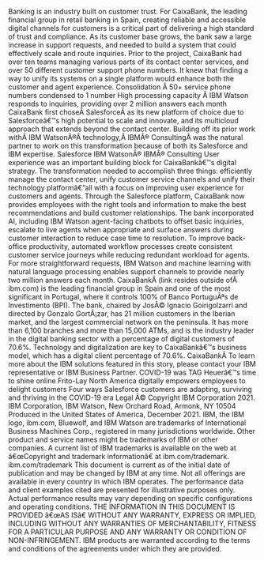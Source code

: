 ﻿Banking is an industry built on customer trust. For CaixaBank, the leading financial group in retail banking in Spain, creating reliable and accessible digital channels for customers is a critical part of delivering a high standard of trust and compliance. As its customer base grows, the bank saw a large increase in support requests, and needed to build a system that could effectively scale and route inquiries. Prior to the project, CaixaBank had over ten teams managing various parts of its contact center services, and over 50 different customer support phone numbers. It knew that finding a way to unify its systems on a single platform would enhance both the customer and agent experience. Consolidation Â  50+ service phone numbers condensed to 1 number High processing capacity Â  IBM Watson responds to inquiries, providing over 2 million answers each month CaixaBank first choseÂ SalesforceÂ as its new platform of choice due to Salesforceâ€™s high potential to scale and innovate, and its multicloud approach that extends beyond the contact center. Building off its prior work withÂ IBM WatsonÂ®Â technology,Â IBMÂ® ConsultingÂ was the natural partner to work on this transformation because of both its Salesforce and IBM expertise. Salesforce IBM WatsonÂ® IBMÂ® Consulting User experience was an important building block for CaixaBankâ€™s digital strategy. The transformation needed to accomplish three things: efficiently manage the contact center, unify customer service channels and unify their technology platformâ€”all with a focus on improving user experience for customers and agents. Through the Salesforce platform, CaixaBank now provides employees with the right tools and information to make the best recommendations and build customer relationships. The bank incorporated AI, including IBM Watson agent-facing chatbots to offset basic inquiries, escalate to live agents when appropriate and surface answers during customer interaction to reduce case time to resolution. To improve back-office productivity, automated workflow processes create consistent customer service journeys while reducing redundant workload for agents. For more straightforward requests, IBM Watson and machine learning with natural language processing enables support channels to provide nearly two million answers each month. CaixaBankÂ (link resides outside ofÂ ibm.com) is the leading financial group in Spain and one of the most significant in Portugal, where it controls 100% of Banco PortuguÃªs de Investimento (BPI). The bank, chaired by JosÃ© Ignacio Goirigolzarri and directed by Gonzalo GortÃ¡zar, has 21 million customers in the Iberian market, and the largest commercial network on the peninsula. It has more than 6,100 branches and more than 15,000 ATMs, and is the industry leader in the digital banking sector with a percentage of digital customers of 70.6%. Technology and digitalization are key to CaixaBankâ€™s business model, which has a digital client percentage of 70.6%. CaixaBankÂ  To learn more about the IBM solutions featured in this story, please contact your IBM representative or IBM Business Partner. COVID-19 was TAG Heuerâ€™s time to shine online Frito-Lay North America digitally empowers employees to delight customers Four ways Salesforce customers are adapting, surviving and thriving in the COVID-19 era Legal Â© Copyright IBM Corporation 2021. IBM Corporation, IBM Watson, New Orchard Road, Armonk, NY 10504 Produced in the United States of America, December 2021. IBM, the IBM logo, ibm.com, Bluewolf, and IBM Watson are trademarks of International Business Machines Corp., registered in many jurisdictions worldwide. Other product and service names might be trademarks of IBM or other companies. A current list of IBM trademarks is available on the web at â€œCopyright and trademark informationâ€ at ibm.com/trademark. ibm.com/trademark This document is current as of the initial date of publication and may be changed by IBM at any time. Not all offerings are available in every country in which IBM operates. The performance data and client examples cited are presented for illustrative purposes only. Actual performance results may vary depending on specific configurations and operating conditions. THE INFORMATION IN THIS DOCUMENT IS PROVIDED â€œAS ISâ€ WITHOUT ANY WARRANTY, EXPRESS OR IMPLIED, INCLUDING WITHOUT ANY WARRANTIES OF MERCHANTABILITY, FITNESS FOR A PARTICULAR PURPOSE AND ANY WARRANTY OR CONDITION OF NON-INFRINGEMENT. IBM products are warranted according to the terms and conditions of the agreements under which they are provided.
